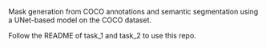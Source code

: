 Mask generation from COCO annotations and semantic segmentation using a UNet-based model on the COCO dataset.


Follow the README of task_1 and task_2 to use this repo.
